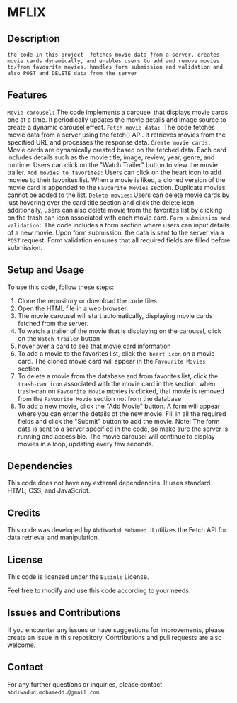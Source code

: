 # MFLIX

## Description

`the code in this project  fetches movie data from a server, creates movie cards dynamically, and enables users to add and remove movies to/from favourite movies. handles form submission and validation and also
POST and DELETE data from the server`

## Features

`Movie carousel:` The code implements a carousel that displays movie cards one at a time. It periodically updates the movie details and image source to create a dynamic carousel effect.
`Fetch movie data: `The code fetches movie data from a server using the fetch() API. It retrieves movies from the specified URL and processes the response data.
`Create movie cards:` Movie cards are dynamically created based on the fetched data. Each card includes details such as the movie title, image, review, year, genre, and runtime. Users can click on the "Watch Trailer" button to view the movie trailer.
`Add movies to favorites:` Users can click on the heart icon to add movies to their favorites list. When a movie is liked, a cloned version of the movie card is appended to the `Favourite Movies` section. Duplicate movies cannot be added to the list.
`Delete movies`: Users can delete movie cards by just hovering over the card title section and click the delete icon, additionally, users can also delete movie from the favorites list by clicking on the trash can icon associated with each movie card.
`Form submission and validation:` The code includes a form section where users can input details of a new movie. Upon form submission, the data is sent to the server via a `POST` request. Form validation ensures that all required fields are filled before submission.

## Setup and Usage

To use this code, follow these steps:

1. Clone the repository or download the code files.
2. Open the HTML file in a web browser.
3. The movie carousel will start automatically, displaying movie cards fetched from the server.
4. To watch a trailer of the movie that is displaying on the carousel, click on the `Watch trailer` button
5. hover over a card to see that movie card information
6. To add a movie to the favorites list, click the` heart icon` on a movie card. The cloned movie card will appear in the `Favourite Movies` section.
7. To delete a movie from the database and from favorites list, click the `trash-can icon` associated with the movie card in the section. when trash-can on `Favourite Movie` movies is clicked, that movie is removed from the `Favourite Movie` section not from the database
8. To add a new movie, click the "Add Movie" button. A form will appear where you can enter the details of the new movie. Fill in all the required fields and click the "Submit" button to add the movie. Note: The form data is sent to a server specified in the code, so make sure the server is running and accessible.
   The movie carousel will continue to display movies in a loop, updating every few seconds.

## Dependencies

This code does not have any external dependencies. It uses standard HTML, CSS, and JavaScript.

## Credits

This code was developed by `Abdiwadud Mohamed`. It utilizes the Fetch API for data retrieval and manipulation.

## License

This code is licensed under the `Bisinle` License.

Feel free to modify and use this code according to your needs.

## Issues and Contributions

If you encounter any issues or have suggestions for improvements, please create an issue in this repository. Contributions and pull requests are also welcome.

## Contact

For any further questions or inquiries, please contact `abdiwadud.mohamedd.@gmail.com`.

